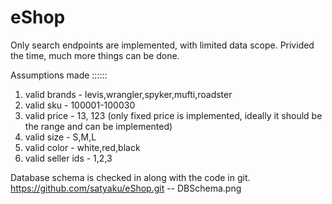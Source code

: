 # eShop
Only search endpoints are implemented, with limited data scope.
Privided the time, much more things can be done.

Assumptions made ::::::

1. valid brands - levis,wrangler,spyker,mufti,roadster
2. valid sku - 100001-100030
3. valid price - 13, 123 (only fixed price is implemented, ideally it should be the range and can be implemented)
4. valid size - S,M,L
5. valid color - white,red,black
6. valid seller ids - 1,2,3


Database schema is checked in along with the code in git.
https://github.com/satyaku/eShop.git -- DBSchema.png

